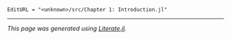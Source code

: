 ```@meta
EditURL = "<unknown>/src/Chapter 1: Introduction.jl"
```

---

*This page was generated using [Literate.jl](https://github.com/fredrikekre/Literate.jl).*

